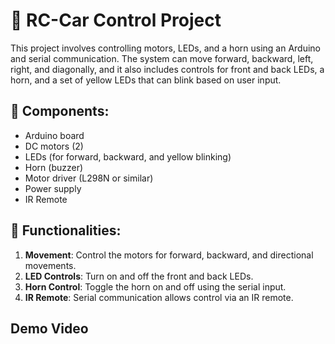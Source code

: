 # 🚗 RC-Car Control Project

This project involves controlling motors, LEDs, and a horn using an Arduino and serial communication. The system can move forward, backward, left, right, and diagonally, and it also includes controls for front and back LEDs, a horn, and a set of yellow LEDs that can blink based on user input.

## 🔧 Components:
- Arduino board
- DC motors (2)
- LEDs (for forward, backward, and yellow blinking)
- Horn (buzzer)
- Motor driver (L298N or similar)
- Power supply
- IR Remote

## 🚀 Functionalities:
1. **Movement**: Control the motors for forward, backward, and directional movements.
2. **LED Controls**: Turn on and off the front and back LEDs.
3. **Horn Control**: Toggle the horn on and off using the serial input.
4. **IR Remote**: Serial communication allows control via an IR remote.

## Demo Video



